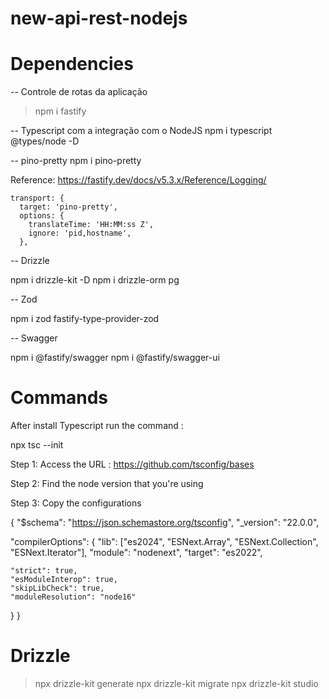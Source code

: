 # new-api-rest-nodejs


# Dependencies 

-- Controle de rotas da aplicação 
> npm i fastify 

-- Typescript com a integração com o NodeJS
npm i typescript @types/node -D

-- pino-pretty
npm i pino-pretty

Reference: https://fastify.dev/docs/v5.3.x/Reference/Logging/

    transport: {
      target: 'pino-pretty',
      options: {
        translateTime: 'HH:MM:ss Z',
        ignore: 'pid,hostname',
      },

-- Drizzle 

npm i drizzle-kit -D
npm i drizzle-orm pg

-- Zod

npm i zod fastify-type-provider-zod

-- Swagger

npm i @fastify/swagger
npm i @fastify/swagger-ui


# Commands 
After install Typescript run the command : 

npx tsc --init

Step 1: 
Access the URL : https://github.com/tsconfig/bases

Step 2: 
Find the node version that you're using 

Step 3: 
Copy the configurations 

{
  "$schema": "https://json.schemastore.org/tsconfig",
  "_version": "22.0.0",

  "compilerOptions": {
    "lib": ["es2024", "ESNext.Array", "ESNext.Collection", "ESNext.Iterator"],
    "module": "nodenext",
    "target": "es2022",

    "strict": true,
    "esModuleInterop": true,
    "skipLibCheck": true,
    "moduleResolution": "node16"
  }
}

# Drizzle 
> npx drizzle-kit generate
> npx drizzle-kit migrate
> npx drizzle-kit studio